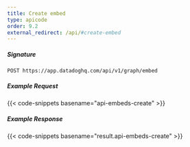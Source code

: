 ```yaml
---
title: Create embed
type: apicode
order: 9.2
external_redirect: /api/#create-embed
---
```


##### Signature
`POST https://app.datadoghq.com/api/v1/graph/embed`
##### Example Request
{{< code-snippets basename="api-embeds-create" >}}
##### Example Response
{{< code-snippets basename="result.api-embeds-create" >}}
